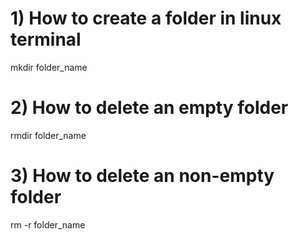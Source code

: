 # 1) How to create a folder in linux terminal
  mkdir folder_name

# 2) How to delete an empty folder
  rmdir folder_name

# 3) How to delete an non-empty folder
  rm -r folder_name
